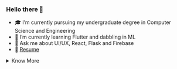 ### Hello there 👋

<!-- **ParthCheulkar/ParthCheulkar** is a ✨ _special_ ✨ repository because its `README.md` (this file) appears on your GitHub profile. -->



- 🎓 I’m currently pursuing my undergraduate degree in Computer Science and Engineering
- 🌱 I’m currently learning Flutter and dabbling in ML
- 💬 Ask me about UI/UX, React, Flask and Firebase
- 📄 [Resume](https://github.com/ParthCheulkar/ParthCheulkar/blob/main/Parth_Cheulkar_Resume%20(6).pdf)
<!-- - 📫 How to reach me: ... -->
<!-- - 😄 Pronouns: He/Him -->
<!-- - ⚡ Fun fact: ... -->

<details>
  
  <summary> Know More </summary>
  
  <h2 align="center"><u>My Github Stats</u></h2>
  <p align="center">
  <br>
  <br>
  <img align="center" src="https://github-readme-stats.vercel.app/api?username=ParthCheulkar&count_private=true&show_icons=trueline_height=21&theme=radical">	
  <br>
  <br>
  <img align="center" src="https://github-readme-streak-stats.herokuapp.com/?user=ParthCheulkar&theme=radical">
  </p>
  <br>
  <h2 align="center"><u>Connect with me on....</u></h2>
  <p align="center">
    <a href="https://twitter.com/Parth_Vader__"><img src="https://img.shields.io/badge/twitter-%231DA1F2.svg?&style=for-the-badge&logo=twitter&logoColor=white"   height=25></a> <a href="https://www.linkedin.com/in/parthcheulkar"><img src="https://img.shields.io/badge/linkedin-%230077B5.svg?&style=for-the-badge&logo=linkedin&logoColor=white" height=25></a> <a href="mailto:pscheulkar12@gmail.com"><img src="https://img.shields.io/badge/Gmail-D14836?style=for-the-badge&logo=gmail&logoColor=white"></a>
  </p>
  <br>
  <br>
  
</details>
